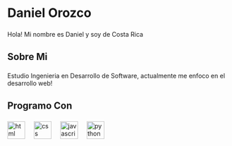 <h1 align="left">Daniel Orozco</h1>

###

<p align="left">Hola! Mi nombre es Daniel y soy de Costa Rica</p>

###

<h2 align="left">Sobre Mi</h2>

###

<p align="left">Estudio Ingenieria en Desarrollo de Software, actualmente me enfoco en el desarrollo web!</p>

###

<h2 align="left">Programo Con</h2>

###

<div align="left">
  <!-- HTML -->
  <img src="https://cdn.jsdelivr.net/gh/devicons/devicon/icons/html5/html5-original.svg" height="40" alt="html logo" />
  <img width="12" />
  <!-- CSS -->
  <img src="https://cdn.jsdelivr.net/gh/devicons/devicon/icons/css3/css3-original.svg" height="40" alt="css logo" />
  <img width="12" />
  <!--JavaScript-->
  <img src="https://cdn.jsdelivr.net/gh/devicons/devicon/icons/javascript/javascript-original.svg" height="40" alt="javascript logo"  />
  <img width="12" />
  <!-- Python -->
  <img src="https://cdn.jsdelivr.net/gh/devicons/devicon/icons/python/python-original.svg" height="40" alt="python logo" />
</div>

###
